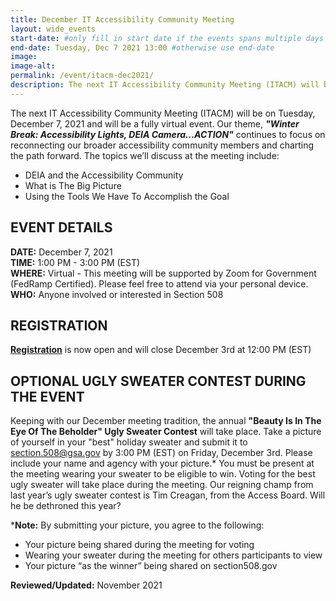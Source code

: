 ```yaml
---
title: December IT Accessibility Community Meeting
layout: wide_events
start-date: #only fill in start date if the events spans multiple days
end-date: Tuesday, Dec 7 2021 13:00 #otherwise use end-date
image:
image-alt: 
permalink: /event/itacm-dec2021/
description: The next IT Accessibility Community Meeting (ITACM) will be on Tuesday, December 7, 2021 and will be a fully virtual event. Our theme, "Winter Break&#58; Accessibility Lights, DEIA Camera...ACTION” continues to focus on reconnecting our broader accessibility community members and charting the path forward. 
---
```


The next IT Accessibility Community Meeting (ITACM) will be on Tuesday, December 7, 2021 and will be a fully virtual event. Our theme, ***"Winter Break: Accessibility Lights, DEIA Camera...ACTION"*** continues to focus on reconnecting our broader accessibility community members and charting the path forward. The topics we’ll discuss at the meeting include:

- DEIA and the Accessibility Community 
- What is The Big Picture
- Using the Tools We Have To Accomplish the Goal

## EVENT DETAILS
**DATE:** December 7, 2021  
**TIME:** 1:00 PM - 3:00 PM (EST)  
**WHERE:** Virtual - This meeting will be supported by Zoom for Government (FedRamp Certified). Please feel free to attend via your personal device.  
**WHO:** Anyone involved or interested in Section 508  

## REGISTRATION
**[Registration](https://feedback.gsa.gov/jfe/form/SV_5hhVlJZeuzpJ4nI)** is now open and will close December 3rd at 12:00 PM (EST)

## OPTIONAL UGLY SWEATER CONTEST DURING THE EVENT
Keeping with our December meeting tradition, the annual **"Beauty Is In The Eye Of The Beholder" Ugly Sweater Contest** will take place. Take a picture of yourself in your "best" holiday sweater and submit it to [section.508@gsa.gov](mailto:section.508@gsa.gov) by 3:00 PM (EST) on Friday, December 3rd. Please include your name and agency with your picture.* You must be present at the meeting wearing your sweater to be eligible to win. Voting for the best ugly sweater will take place during the meeting. Our reigning champ from last year’s ugly sweater contest is Tim Creagan, from the Access Board. Will he be dethroned this year?

***Note:** By submitting your picture, you agree to the following:

- Your picture being shared during the meeting for voting
- Wearing your sweater during the meeting for others participants to view
- Your picture “as the winner” being shared on section508.gov

**Reviewed/Updated:** November 2021